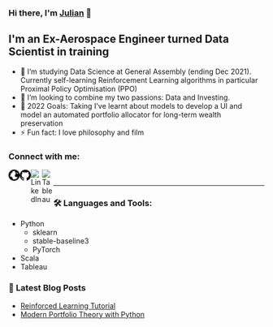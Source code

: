 ﻿
### Hi there, I'm [Julian][LinkedIn] 👋 


## I'm an Ex-Aerospace Engineer turned Data Scientist in training

- 🌱 I’m studying Data Science at General Assembly (ending Dec 2021). Currently self-learning Reinforcement Learning algorithms in particular Proximal Policy Optimisation (PPO)
- 👯 I’m looking to combine my two passions: Data and Investing. 
- 🥅 2022 Goals: Taking I've learnt about models to develop  a UI and model an automated portfolio allocator for long-term wealth preservation
- ⚡ Fun fact: I love philosophy and film


### Connect with me:

[<img align="left" alt="medium articles" width="22px" src="https://raw.githubusercontent.com/iconic/open-iconic/master/svg/globe.svg" />][blog]
[<img align="left" alt="github" width="22px" src="https://raw.githubusercontent.com/github/explore/78df643247d429f6cc873026c0622819ad797942/topics/github/github.png" />][github]
[<img align="left" alt="LinkedIn" width="22px" src="https://cdn.jsdelivr.net/npm/simple-icons@v3/icons/linkedin.svg" />][linkedin]
[<img align="left" alt="Tableau" width="22px" src="https://cdn.jsdelivr.net/npm/simple-icons@3.13.0/icons/tableau.svg" />][tableau]

<br/>

---
### 🛠️ Languages and Tools:

- Python
	- sklearn
	- stable-baseline3
	- PyTorch
- Scala
- Tableau


### 📕 Latest Blog Posts

<!-- BLOG-POST-LIST:START -->
- [Reinforced Learning Tutorial](https://medium.com/@changjulian17/reinforced-learning-tutorial-fecd51b44c)
- [Modern Portfolio Theory with Python](https://medium.com/@changjulian17/modern-portfolio-theory-with-python-f33c9f517cd4)


[blog]: https://medium.com/@changjulian17
[github]: https://github.com/changjulian17
[linkedin]: https://www.linkedin.com/in/julian-chang/
[tableau]: https://public.tableau.com/app/profile/julian.chang

